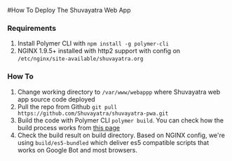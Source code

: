 #How To Deploy The Shuvayatra Web App

### Requirements
1. Install Polymer CLI with `npm install -g polymer-cli`
2. NGINX 1.9.5+ installed with http2 support with config on `/etc/nginx/site-available/shuvayatra.org`


### How To
1. Change working directory to `/var/www/webappp` where Shuvayatra web app source code deployed 
2. Pull the repo from Github `git pull https://github.com/Shuvayatra/shuvayatra-pwa.git`
3. Build the code with Polymer CLI `polymer build`. You can check  how the build process works from [this page](https://www.polymer-project.org/2.0/toolbox/build-for-production) 
4. Check the build result on build directory. Based on NGINX config, we're using `build/es5-bundled` which deliver es5 compatible scripts that works on Google Bot and most browsers.